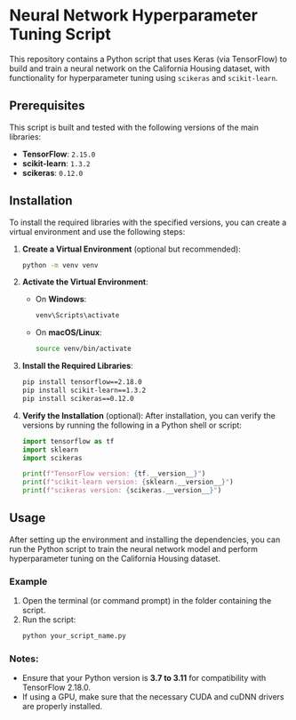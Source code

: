 # Neural Network Hyperparameter Tuning Script

This repository contains a Python script that uses Keras (via TensorFlow) to build and train a neural network on the California Housing dataset, with functionality for hyperparameter tuning using `scikeras` and `scikit-learn`.

## Prerequisites

This script is built and tested with the following versions of the main libraries:

- **TensorFlow**: `2.15.0`
- **scikit-learn**: `1.3.2`
- **scikeras**: `0.12.0`

## Installation

To install the required libraries with the specified versions, you can create a virtual environment and use the following steps:

1. **Create a Virtual Environment** (optional but recommended):
    ```bash
    python -m venv venv
    ```

2. **Activate the Virtual Environment**:
    - On **Windows**:
      ```bash
      venv\Scripts\activate
      ```
    - On **macOS/Linux**:
      ```bash
      source venv/bin/activate
      ```

3. **Install the Required Libraries**:
    ```bash
    pip install tensorflow==2.18.0
    pip install scikit-learn==1.3.2
    pip install scikeras==0.12.0
    ```

4. **Verify the Installation** (optional):
    After installation, you can verify the versions by running the following in a Python shell or script:
    ```python
    import tensorflow as tf
    import sklearn
    import scikeras
    
    print(f"TensorFlow version: {tf.__version__}")
    print(f"scikit-learn version: {sklearn.__version__}")
    print(f"scikeras version: {scikeras.__version__}")
    ```

## Usage

After setting up the environment and installing the dependencies, you can run the Python script to train the neural network model and perform hyperparameter tuning on the California Housing dataset.

### Example

1. Open the terminal (or command prompt) in the folder containing the script.
2. Run the script:
    ```bash
    python your_script_name.py
    ```

### Notes:
- Ensure that your Python version is **3.7 to 3.11** for compatibility with TensorFlow 2.18.0.
- If using a GPU, make sure that the necessary CUDA and cuDNN drivers are properly installed.